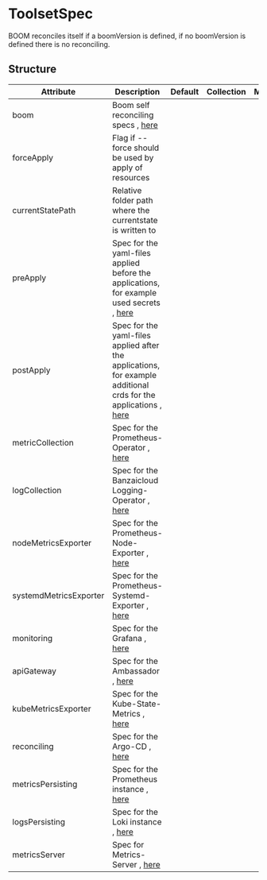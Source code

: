 # ToolsetSpec 
 

 BOOM reconciles itself if a boomVersion is defined, if no boomVersion is defined there is no reconciling.


## Structure 
 

| Attribute              | Description                                                                                                                       | Default | Collection | Map  |
| ---------------------- | --------------------------------------------------------------------------------------------------------------------------------- | ------- | ---------- | ---  |
| boom                   | Boom self reconciling specs , [here](Boom/Boom.md)                                                                                |         |            |      |
| forceApply             | Flag if --force should be used by apply of resources                                                                              |         |            |      |
| currentStatePath       | Relative folder path where the currentstate is written to                                                                         |         |            |      |
| preApply               | Spec for the yaml-files applied before the applications, for example used secrets , [here](Apply/Apply.md)                        |         |            |      |
| postApply              | Spec for the yaml-files applied after the applications, for example additional crds for the applications , [here](Apply/Apply.md) |         |            |      |
| metricCollection       | Spec for the Prometheus-Operator , [here](MetricCollection/MetricCollection.md)                                                   |         |            |      |
| logCollection          | Spec for the Banzaicloud Logging-Operator , [here](LogCollection/LogCollection.md)                                                |         |            |      |
| nodeMetricsExporter    | Spec for the Prometheus-Node-Exporter , [here](NodeMetricsExporter/NodeMetricsExporter.md)                                        |         |            |      |
| systemdMetricsExporter | Spec for the Prometheus-Systemd-Exporter , [here](SystemdMetricsExporter/SystemdMetricsExporter.md)                               |         |            |      |
| monitoring             | Spec for the Grafana , [here](monitoring/Monitoring/Monitoring.md)                                                                |         |            |      |
| apiGateway             | Spec for the Ambassador , [here](APIGateway/APIGateway.md)                                                                        |         |            |      |
| kubeMetricsExporter    | Spec for the Kube-State-Metrics , [here](KubeMetricsExporter/KubeMetricsExporter.md)                                              |         |            |      |
| reconciling            | Spec for the Argo-CD , [here](reconciling/Reconciling/Reconciling.md)                                                             |         |            |      |
| metricsPersisting      | Spec for the Prometheus instance , [here](MetricsPersisting/MetricsPersisting.md)                                                 |         |            |      |
| logsPersisting         | Spec for the Loki instance , [here](LogsPersisting/LogsPersisting.md)                                                             |         |            |      |
| metricsServer          | Spec for Metrics-Server , [here](MetricsServer/MetricsServer.md)                                                                  |         |            |      |